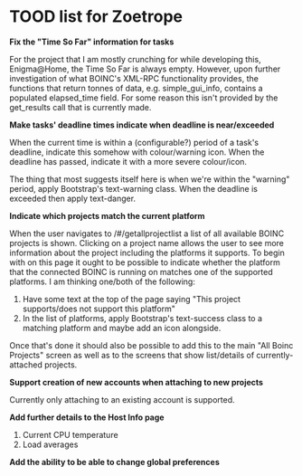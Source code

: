 # TOOD list for Zoetrope

**Fix the "Time So Far" information for tasks**

For the project that I am mostly crunching for while developing this, Enigma@Home, the Time So Far is always empty. However, upon further investigation of what BOINC's XML-RPC functionality provides, the functions that return tonnes of data, e.g. simple\_gui\_info, contains a populated elapsed_time field. For some reason this isn't provided by the get\_results call that is currently made.

**Make tasks' deadline times indicate when deadline is near/exceeded**

When the current time is within a (configurable?) period of a task's deadline, indicate this somehow with colour/warning icon. When the deadline has passed, indicate it with a more severe colour/icon.

The thing that most suggests itself here is when we're within the "warning" period, apply Bootstrap's text-warning class. When the deadline is exceeded then apply text-danger.

**Indicate which projects match the current platform**

When the user navigates to /#/getallprojectlist a list of all available BOINC projects is shown. Clicking on a project name allows the user to see more information about the project including the platforms it supports. To begin with on this page it ought to be possible to indicate whether the platform that the connected BOINC is running on matches one of the supported platforms. I am thinking one/both of the following:

1. Have some text at the top of the page saying "This project supports/does not support this platform"
2. In the list of platforms, apply Bootstrap's text-success class to a matching platform and maybe add an icon alongside.

Once that's done it should also be possible to add this to the main "All Boinc Projects" screen as well as to the screens that show list/details of currently-attached projects.

**Support creation of new accounts when attaching to new projects**

Currently only attaching to an existing account is supported.

**Add further details to the Host Info page**

1. Current CPU temperature
2. Load averages

**Add the ability to be able to change global preferences**


